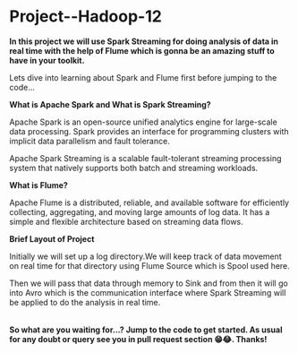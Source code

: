 # Project--Hadoop-12


<table>
 
  **In this project we will use Spark Streaming for doing analysis of data in real time with the help of Flume which is gonna be an amazing stuff to have in your toolkit.**

 Lets dive into learning about Spark and Flume first before jumping to the code...

 **What is Apache Spark and What is Spark Streaming?**

 Apache Spark is an open-source unified analytics engine for large-scale data processing. Spark provides an interface for programming clusters with implicit data parallelism and fault tolerance.

Apache Spark Streaming is a scalable fault-tolerant streaming processing system that natively supports both batch and streaming workloads.

**What is Flume?**

Apache Flume is a distributed, reliable, and available software for efficiently collecting, aggregating, and moving large amounts of log data. It has a simple and flexible architecture based on streaming data flows.


**Brief Layout of Project**

Initially we will set up a log directory.We will keep track of data movement on real time for that directory using Flume Source which is Spool used here.

Then we will pass that data through memory to Sink and from then it will go into Avro which is the communication interface where Spark Streaming will be applied to do the 
analysis in real time.


</table>

**So what are you waiting for...? Jump to the code to get started. As usual for any doubt or query see you in pull request section 😁😂. Thanks!**
